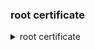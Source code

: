 

### root certificate
<details>
  <summary>root certificate</summary>
```
openssl x509  -in cacert.crt      -noout -text -nameopt sep_multiline

```
</details>


### myserver.crt valid until  Mar  5 17:53:19 2074 GMT








